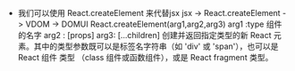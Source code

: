 - 我们可以使用 React.createElement 来代替jsx
    jsx -> React.createElement -> VDOM -> DOMUI
    React.createElement(arg1,arg2,arg3)
        arg1 :type 组件的名字
        arg2 : [props]
        arg3: [...children]
        创建并返回指定类型的新 React 元素。其中的类型参数既可以是标签名字符串（如 'div' 或 'span'），也可以是 React 组件 类型 （class 组件或函数组件），或是 React fragment 类型。